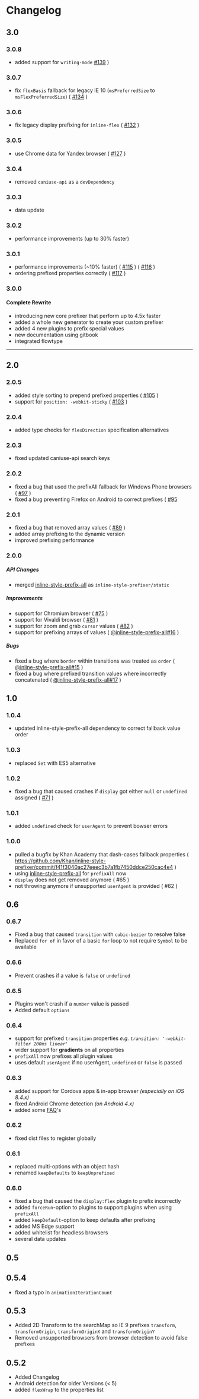 # Changelog

## 3.0

### 3.0.8
* added support for `writing-mode` [#139](https://github.com/rofrischmann/inline-style-prefixer/issues/139) )

### 3.0.7
* fix `flexBasis` fallback for legacy IE 10 (`msPreferredSize` to `msFlexPreferredSize`) ( [#134](https://github.com/rofrischmann/inline-style-prefixer/issues/134) )

### 3.0.6
* fix legacy display prefixing for `inline-flex` ( [#132](https://github.com/rofrischmann/inline-style-prefixer/issues/132) )

### 3.0.5
* use Chrome data for Yandex browser ( [#127](https://github.com/rofrischmann/inline-style-prefixer/issues/127) )

### 3.0.4
* removed `caniuse-api` as a `devDependency`

### 3.0.3
* data update

### 3.0.2
* performance improvements (up to 30% faster)

### 3.0.1
* performance improvements (~10% faster) ( [#115](https://github.com/rofrischmann/inline-style-prefixer/pull/115) ) ( [#116](https://github.com/rofrischmann/inline-style-prefixer/pull/116) )
* ordering prefixed properties correctly ( [#117](https://github.com/rofrischmann/inline-style-prefixer/pull/117) )

### 3.0.0

#### Complete Rewrite
* introducing new core prefixer that perform up to 4.5x faster
* added a whole new generator to create your custom prefixer
* added 4 new plugins to prefix special values
* new documentation using gitbook
* integrated flowtype

------

## 2.0
### 2.0.5
* added style sorting to prepend prefixed properties ( [#105](https://github.com/rofrischmann/inline-style-prefixer/issues/105) )
* support for `position: -webkit-sticky` ( [#103](https://github.com/rofrischmann/inline-style-prefixer/issues/103) )

### 2.0.4
* added type checks for `flexDirection` specification alternatives

### 2.0.3
* fixed updated caniuse-api search keys

### 2.0.2
* fixed a bug that used the prefixAll fallback for Windows Phone browsers ( [#97](https://github.com/rofrischmann/inline-style-prefixer/issues/97) )
* fixed a bug preventing Firefox on Android to correct prefixes ( [#95]((https://github.com/rofrischmann/inline-style-prefixer/issues/95) )

### 2.0.1
* fixed a bug that removed array values ( [#89](https://github.com/rofrischmann/inline-style-prefixer/issues/89) )
* added array prefixing to the dynamic version
* improved prefixing performance


### 2.0.0
##### API Changes
* merged [inline-style-prefix-all](https://github.com/rofrischmann/inline-style-prefix-all) as `inline-style-prefixer/static`

##### Improvements
* support for Chromium browser ( [#75](https://github.com/rofrischmann/inline-style-prefixer/pull/86) )
* support for Vivaldi browser ( [#81](https://github.com/rofrischmann/inline-style-prefixer/pull/81) )
* support for zoom and grab `cursor` values ( [#82](https://github.com/rofrischmann/inline-style-prefixer/pull/82) )
* support for prefixing arrays of values ( [@inline-style-prefix-all#16](https://github.com/rofrischmann/inline-style-prefix-all/pull/16) )

##### Bugs
* fixed a bug where `border` within transitions was treated as `order` ( [@inline-style-prefix-all#15](https://github.com/rofrischmann/inline-style-prefix-all/issues/15) )
* fixed a bug where prefixed transition values where incorrectly concatenated ( [@inline-style-prefix-all#17](https://github.com/rofrischmann/inline-style-prefix-all/issues/17) )


## 1.0
### 1.0.4
* updated inline-style-prefix-all dependency to correct fallback value order

### 1.0.3
* replaced `Set` with ES5 alternative

### 1.0.2
* fixed a bug that caused crashes if `display` got either `null` or `undefined` assigned ( [#71](https://github.com/rofrischmann/inline-style-prefixer/pull/71#issue-139056802) )

### 1.0.1
* added `undefined` check for `userAgent` to prevent bowser errors

### 1.0.0
* pulled a bugfix by Khan Academy that dash-cases fallback properties ( https://github.com/Khan/inline-style-prefixer/commit/f41f3040ac27eeec3b7a1fb7450ddce250cac4e4 )
* using [inline-style-prefix-all](https://github.com/rofrischmann/inline-style-prefix-all) for `prefixAll` now
* `display` does not get removed anymore ( #65 )
* not throwing anymore if unsupported `userAgent` is provided ( #62 )

## 0.6
### 0.6.7
* Fixed a bug that caused `transition` with `cubic-bezier` to resolve false
* Replaced `for of` in favor of a basic `for` loop to not require `Symbol` to be available

### 0.6.6
* Prevent crashes if a value is `false` or `undefined`

### 0.6.5
* Plugins won't crash if a `number` value is passed
* Added default `options`

### 0.6.4
* support for prefixed `transition` properties *e.g. `transition: '-webkit-filter 200ms linear'`*
* wider support for **gradients** on all properties
* `prefixAll` now prefixes all plugin values
* uses default `userAgent` if no userAgent, `undefined` or `false` is passed

### 0.6.3
* added support for Cordova apps & in-app browser *(especially on iOS 8.4.x)*
* fixed Android Chrome detection *(on Android 4.x)*
* added some [FAQ](docs/FAQ.md)'s

### 0.6.2
* fixed dist files to register globally

### 0.6.1
* replaced multi-options with an object hash
* renamed `keepDefaults` to `keepUnprefixed`

### 0.6.0
* fixed a bug that caused the `display:flex` plugin to prefix incorrectly
* added `forceRun`-option to plugins to support plugins when using `prefixAll`
* added `keepDefault`-option to keep defaults after prefixing
* added MS Edge support
* added whitelist for headless browsers
* several data updates

## 0.5
## 0.5.4
* fixed a typo in `animationIterationCount`

## 0.5.3
* Added 2D Transform to the searchMap so IE 9 prefixes `transform`, `transformOrigin`, `transformOriginX` and `transformOriginY`
* Removed unsupported browsers from browser detection to avoid false prefixes

## 0.5.2
* Added Changelog
* Android detection for older Versions (< 5)
* added `flexWrap` to the properties list
